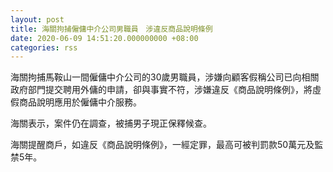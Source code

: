 ```yaml
---
layout: post
title: 海關拘捕僱傭中介公司男職員　涉違反商品說明條例
date: 2020-06-09 14:51:20.000000000 +08:00
categories: rss
---
```


海關拘捕馬鞍山一間僱傭中介公司的30歲男職員，涉嫌向顧客假稱公司已向相關政府部門提交聘用外傭的申請，卻與事實不符，涉嫌違反《商品說明條例》，將虛假商品說明應用於僱傭中介服務。

海關表示，案件仍在調查，被捕男子現正保釋候查。

海關提醒商戶，如違反《商品說明條例》，一經定罪，最高可被判罰款50萬元及監禁5年。
